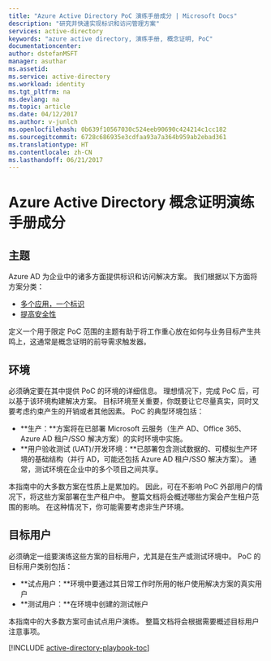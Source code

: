 ```yaml
---
title: "Azure Active Directory PoC 演练手册成分 | Microsoft Docs"
description: "研究并快速实现标识和访问管理方案"
services: active-directory
keywords: "azure active directory, 演练手册, 概念证明, PoC"
documentationcenter: 
author: dstefanMSFT
manager: asuthar
ms.assetid: 
ms.service: active-directory
ms.workload: identity
ms.tgt_pltfrm: na
ms.devlang: na
ms.topic: article
ms.date: 04/12/2017
ms.author: v-junlch
ms.openlocfilehash: 0b639f10567030c524eeb90690c424214c1cc182
ms.sourcegitcommit: 6728c686935e3cdfaa93a7a364b959ab2ebad361
ms.translationtype: HT
ms.contentlocale: zh-CN
ms.lasthandoff: 06/21/2017
---
```

# <a name="azure-active-directory-proof-of-concept-playbook-ingredients"></a>Azure Active Directory 概念证明演练手册成分 

## <a name="theme"></a>主题
Azure AD 为企业中的诸多方面提供标识和访问解决方案。 我们根据以下方面将方案分类： 

- [ 多个应用，一个标识](./active-directory-playbook-implementation.md#theme---lots-of-apps-one-identity) 
- [提高安全性](./active-directory-playbook-implementation.md#theme---increase-your-security) 

定义一个用于限定 PoC 范围的主题有助于将工作重心放在如何与业务目标产生共鸣上，这通常是概念证明的前导需求触发器。 

## <a name="environment"></a>环境

必须确定要在其中提供 PoC 的环境的详细信息。 理想情况下，完成 PoC 后，可以基于该环境构建解决方案。 目标环境至关重要，你既要让它尽量真实，同时又要考虑约束产生的开销或者其他因素。 PoC 的典型环境包括：
- **生产：**方案将在已部署 Microsoft 云服务（生产 AD、Office 365、Azure AD 租户/SSO 解决方案）的实时环境中实施。 
- **用户验收测试 (UAT)/开发环境：**已部署包含测试数据的、可模拟生产环境的基础结构（并行 AD，可能还包括 Azure AD 租户/SSO 解决方案）。 通常，测试环境在企业中的多个项目之间共享。

本指南中的大多数方案在性质上是累加的。 因此，可在不影响 PoC 外部用户的情况下，将这些方案部署在生产租户中。 整篇文档将会概述哪些方案会产生租户范围的影响。 在这种情况下，你可能需要考虑非生产环境。 


## <a name="target-users"></a>目标用户

必须确定一组要演练这些方案的目标用户，尤其是在生产或测试环境中。 PoC 的目标用户类别包括：
- **试点用户：**环境中要通过其日常工作时所用的帐户使用解决方案的真实用户
- **测试用户：**在环境中创建的测试帐户 

本指南中的大多数方案可由试点用户演练。 整篇文档将会根据需要概述目标用户注意事项。


[!INCLUDE [active-directory-playbook-toc](../../includes/active-directory-playbook-steps.md)]
